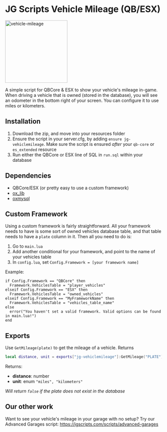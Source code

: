 # JG Scripts Vehicle Mileage (QB/ESX)

<img src="https://github.com/jgscripts/jg-vehiclemileage/assets/3826279/a774d098-05ae-4d05-b167-f4c990d1f0b8" alt="vehicle-mileage" style="width:200px;"/>

A simple script for QBCore & ESX to show your vehicle's mileage in-game. When driving a vehicle that is owned (stored in the database), you will see an odometer in the bottom right of your screen. You can configure it to use miles or kilometers.

## Installation

1. Download the zip, and move into your resources folder
2. Ensure the script in your server.cfg, by adding `ensure jg-vehiclemileage`. Make sure the script is ensured _after_ your `qb-core` or `es_extended` resource
3. Run either the QBCore or ESX line of SQL in `run.sql` within your database

## Dependencies

- QBCore/ESX (or pretty easy to use a custom framework)
- [ox_lib](https://github.com/overextended/ox_lib)
- [oxmysql](https://github.com/overextended/oxmysql)

## Custom Framework

Using a custom framework is fairly straightforward. All your framework needs to have is some sort of owned vehicles database table, and that table needs to have a `plate` column in it. Then all you need to do is:

1. Go to `main.lua`
2. Add another conditional for your framework, and point to the name of your vehicles table
3. In `config.lua`, set `Config.Framework = [your framework name]`

Example:

```
if Config.Framework == "QBCore" then
  Framework.VehiclesTable = "player_vehicles"
elseif Config.Framework == "ESX" then
  Framework.VehiclesTable = "owned_vehicles"
elseif Config.Framework == "MyFrameworkName" then
  Framework.VehiclesTable = "vehicles_table_name"
else
  error("You haven't set a valid framework. Valid options can be found in main.lua!")
end
```

## Exports

Use `GetMileage(plate)` to get the mileage of a vehicle. Returns

```lua
local distance, unit = exports["jg-vehiclemileage"]:GetMileage("PLATE")
```

Returns:

- **distance**: number
- **unit**: enum `"miles", "kilometers"`

_Will return `false` if the plate does not exist in the database_

## Our other work

Want to see your vehicle's mileage in your garage with no setup? Try our Advanced Garages script: https://jgscripts.com/scripts/advanced-garages
